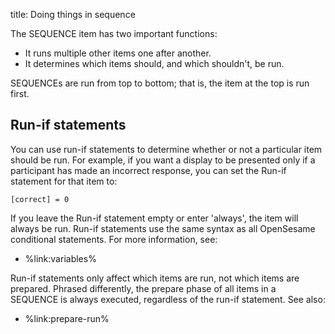 title: Doing things in sequence

The SEQUENCE item has two important functions:

- It runs multiple other items one after another.
- It determines which items should, and which shouldn't, be run.

SEQUENCEs are run from top to bottom; that is, the item at the top is run first.

## Run-if statements

You can use run-if statements to determine whether or not a particular item should be run. For example, if you want a display to be presented only if a participant has made an incorrect response, you can set the Run-if statement for that item to:

	[correct] = 0

If you leave the Run-if statement empty or enter 'always', the item will always be run. Run-if statements use the same syntax as all OpenSesame conditional statements. For more information, see:

- %link:variables%

Run-if statements only affect which items are run, not which items are prepared. Phrased differently, the prepare phase of all items in a SEQUENCE is always executed, regardless of the run-if statement. See also:

- %link:prepare-run%

